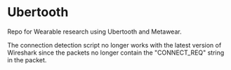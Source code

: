 # Ubertooth
Repo for Wearable research using Ubertooth and Metawear. 

The connection detection script no longer works with the latest version of Wireshark since the packets no longer contain the "CONNECT_REQ" string in the packet. 
